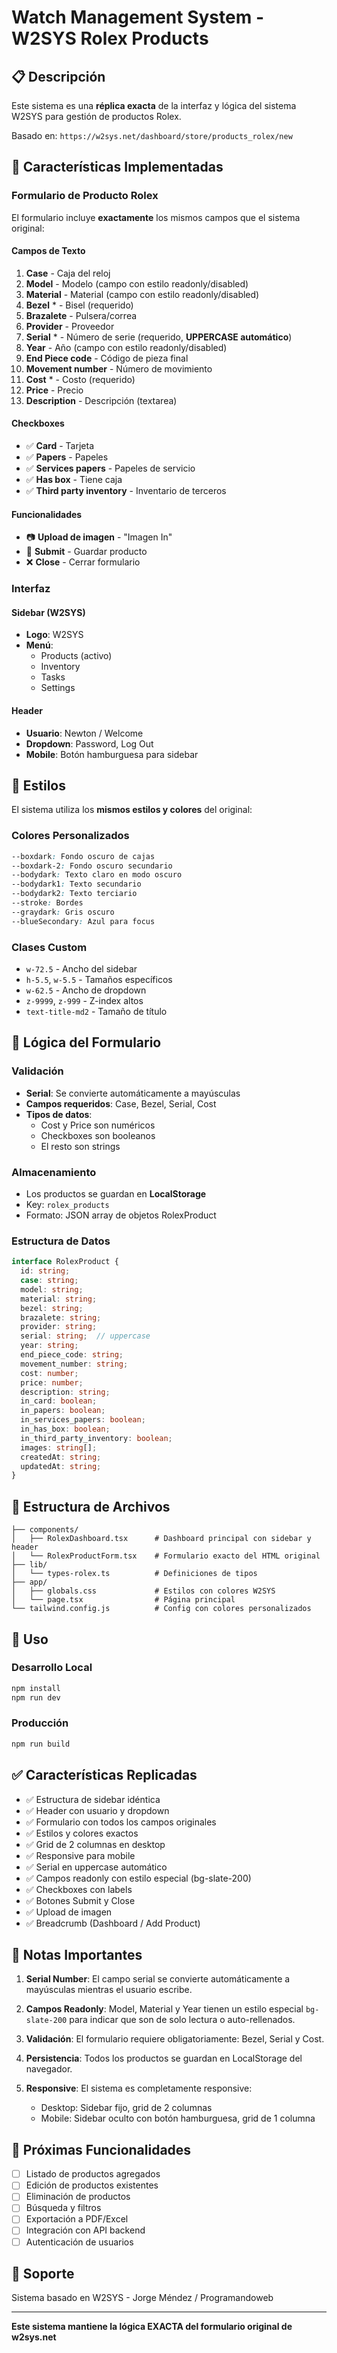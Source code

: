 # Watch Management System - W2SYS Rolex Products

## 📋 Descripción

Este sistema es una **réplica exacta** de la interfaz y lógica del sistema W2SYS para gestión de productos Rolex.

Basado en: `https://w2sys.net/dashboard/store/products_rolex/new`

## 🎯 Características Implementadas

### Formulario de Producto Rolex

El formulario incluye **exactamente** los mismos campos que el sistema original:

#### Campos de Texto
1. **Case** - Caja del reloj
2. **Model** - Modelo (campo con estilo readonly/disabled)
3. **Material** - Material (campo con estilo readonly/disabled)
4. **Bezel** * - Bisel (requerido)
5. **Brazalete** - Pulsera/correa
6. **Provider** - Proveedor
7. **Serial** * - Número de serie (requerido, **UPPERCASE automático**)
8. **Year** - Año (campo con estilo readonly/disabled)
9. **End Piece code** - Código de pieza final
10. **Movement number** - Número de movimiento
11. **Cost** * - Costo (requerido)
12. **Price** - Precio
13. **Description** - Descripción (textarea)

#### Checkboxes
- ✅ **Card** - Tarjeta
- ✅ **Papers** - Papeles
- ✅ **Services papers** - Papeles de servicio
- ✅ **Has box** - Tiene caja
- ✅ **Third party inventory** - Inventario de terceros

#### Funcionalidades
- 📷 **Upload de imagen** - "Imagen In"
- 💾 **Submit** - Guardar producto
- ❌ **Close** - Cerrar formulario

### Interfaz

#### Sidebar (W2SYS)
- **Logo**: W2SYS
- **Menú**:
  - Products (activo)
  - Inventory
  - Tasks
  - Settings

#### Header
- **Usuario**: Newton / Welcome
- **Dropdown**: Password, Log Out
- **Mobile**: Botón hamburguesa para sidebar

## 🎨 Estilos

El sistema utiliza los **mismos estilos y colores** del original:

### Colores Personalizados
```css
--boxdark: Fondo oscuro de cajas
--boxdark-2: Fondo oscuro secundario
--bodydark: Texto claro en modo oscuro
--bodydark1: Texto secundario
--bodydark2: Texto terciario
--stroke: Bordes
--graydark: Gris oscuro
--blueSecondary: Azul para focus
```

### Clases Custom
- `w-72.5` - Ancho del sidebar
- `h-5.5`, `w-5.5` - Tamaños específicos
- `w-62.5` - Ancho de dropdown
- `z-9999`, `z-999` - Z-index altos
- `text-title-md2` - Tamaño de título

## 🔧 Lógica del Formulario

### Validación
- **Serial**: Se convierte automáticamente a mayúsculas
- **Campos requeridos**: Case, Bezel, Serial, Cost
- **Tipos de datos**: 
  - Cost y Price son numéricos
  - Checkboxes son booleanos
  - El resto son strings

### Almacenamiento
- Los productos se guardan en **LocalStorage**
- Key: `rolex_products`
- Formato: JSON array de objetos RolexProduct

### Estructura de Datos
```typescript
interface RolexProduct {
  id: string;
  case: string;
  model: string;
  material: string;
  bezel: string;
  brazalete: string;
  provider: string;
  serial: string;  // uppercase
  year: string;
  end_piece_code: string;
  movement_number: string;
  cost: number;
  price: number;
  description: string;
  in_card: boolean;
  in_papers: boolean;
  in_services_papers: boolean;
  in_has_box: boolean;
  in_third_party_inventory: boolean;
  images: string[];
  createdAt: string;
  updatedAt: string;
}
```

## 📂 Estructura de Archivos

```
├── components/
│   ├── RolexDashboard.tsx      # Dashboard principal con sidebar y header
│   └── RolexProductForm.tsx    # Formulario exacto del HTML original
├── lib/
│   └── types-rolex.ts          # Definiciones de tipos
├── app/
│   ├── globals.css             # Estilos con colores W2SYS
│   └── page.tsx                # Página principal
└── tailwind.config.js          # Config con colores personalizados
```

## 🚀 Uso

### Desarrollo Local
```bash
npm install
npm run dev
```

### Producción
```bash
npm run build
```

## ✅ Características Replicadas

- ✅ Estructura de sidebar idéntica
- ✅ Header con usuario y dropdown
- ✅ Formulario con todos los campos originales
- ✅ Estilos y colores exactos
- ✅ Grid de 2 columnas en desktop
- ✅ Responsive para mobile
- ✅ Serial en uppercase automático
- ✅ Campos readonly con estilo especial (bg-slate-200)
- ✅ Checkboxes con labels
- ✅ Botones Submit y Close
- ✅ Upload de imagen
- ✅ Breadcrumb (Dashboard / Add Product)

## 📝 Notas Importantes

1. **Serial Number**: El campo serial se convierte automáticamente a mayúsculas mientras el usuario escribe.

2. **Campos Readonly**: Model, Material y Year tienen un estilo especial `bg-slate-200` para indicar que son de solo lectura o auto-rellenados.

3. **Validación**: El formulario requiere obligatoriamente: Bezel, Serial y Cost.

4. **Persistencia**: Todos los productos se guardan en LocalStorage del navegador.

5. **Responsive**: El sistema es completamente responsive:
   - Desktop: Sidebar fijo, grid de 2 columnas
   - Mobile: Sidebar oculto con botón hamburguesa, grid de 1 columna

## 🎯 Próximas Funcionalidades

- [ ] Listado de productos agregados
- [ ] Edición de productos existentes
- [ ] Eliminación de productos
- [ ] Búsqueda y filtros
- [ ] Exportación a PDF/Excel
- [ ] Integración con API backend
- [ ] Autenticación de usuarios

## 📧 Soporte

Sistema basado en W2SYS - Jorge Méndez / Programandoweb

---

**Este sistema mantiene la lógica EXACTA del formulario original de w2sys.net**



